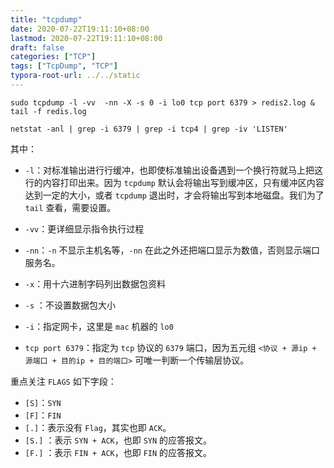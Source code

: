 ```yaml
---
title: "tcpdump"
date: 2020-07-22T19:11:10+08:00
lastmod: 2020-07-22T19:11:10+08:00
draft: false
categories: ["TCP"]
tags: ["TcpDump", "TCP"]
typora-root-url: ../../static
---
```


```shell
sudo tcpdump -l -vv  -nn -X -s 0 -i lo0 tcp port 6379 > redis2.log & tail -f redis.log

netstat -anl | grep -i 6379 | grep -i tcp4 | grep -iv 'LISTEN'
```

其中：

* `-l`：对标准输出进行行缓冲，也即使标准输出设备遇到一个换行符就马上把这行的内容打印出来。因为 `tcpdump` 默认会将输出写到缓冲区，只有缓冲区内容达到一定的大小，或者 `tcpdump` 退出时，才会将输出写到本地磁盘。我们为了 `tail` 查看，需要设置。

* `-vv`：更详细显示指令执行过程

* `-nn`：`-n` 不显示主机名等，`-nn` 在此之外还把端口显示为数值，否则显示端口服务名。

* `-x`：用十六进制字码列出数据包资料

* `-s` ：不设置数据包大小

* `-i`：指定网卡，这里是 `mac` 机器的 `lo0`

* `tcp port 6379`：指定为 `tcp` 协议的  `6379` 端口，因为五元组 `<协议 + 源ip + 源端口 + 目的ip + 目的端口>` 可唯一判断一个传输层协议。

重点关注 `FLAGS` 如下字段：

* `[S]`：`SYN`
* `[F]`：`FIN`
* `[.]`：表示没有 `Flag`，其实也即 `ACK`。
* `[S.]` ：表示 `SYN + ACK`，也即 `SYN` 的应答报文。
* `[F.]` ：表示 `FIN + ACK`，也即 `FIN` 的应答报文。

